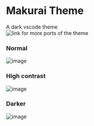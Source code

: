 # Makurai Theme
A dark vscode theme  
![link for more ports of the theme](https://github.com/Skardyy/makurai-theme)


### Normal  
![image](https://github.com/user-attachments/assets/404ca656-8f5a-4036-8e18-73792d023b77)  
### High contrast  
![image](https://github.com/user-attachments/assets/7283a1bb-3d57-439d-8a3e-e0d48f5a65d5)  
### Darker  
![image](https://github.com/user-attachments/assets/af9c5a83-c940-431b-9fa3-b69550511c94)  
